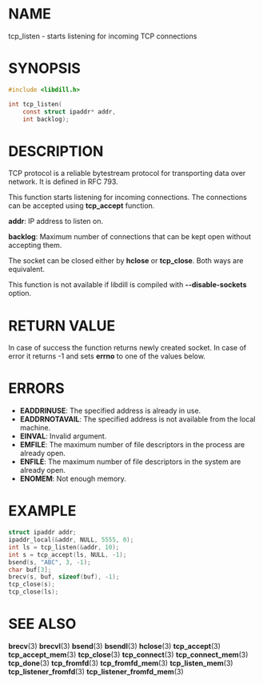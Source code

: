 # NAME

 tcp_listen - starts listening for incoming TCP connections

# SYNOPSIS

```c
#include <libdill.h>

int tcp_listen(
    const struct ipaddr* addr,
    int backlog);
```

# DESCRIPTION

 TCP protocol is a reliable bytestream protocol for transporting data over network. It is defined in RFC 793.

 This function starts listening for incoming connections. The connections can be accepted using **tcp_accept** function.

 **addr**: IP address to listen on.

 **backlog**: Maximum number of connections that can be kept open without accepting them.

 The socket can be closed either by **hclose** or **tcp_close**. Both ways are equivalent.

 This function is not available if libdill is compiled with **--disable-sockets** option.

# RETURN VALUE

 In case of success the function returns newly created socket. In case of error it returns -1 and sets **errno** to one of the values below.

# ERRORS

* **EADDRINUSE**: The specified address is already in use.
* **EADDRNOTAVAIL**: The specified address is not available from the local machine.
* **EINVAL**: Invalid argument.
* **EMFILE**: The maximum number of file descriptors in the process are already open.
* **ENFILE**: The maximum number of file descriptors in the system are already open.
* **ENOMEM**: Not enough memory.

# EXAMPLE

```c
struct ipaddr addr;
ipaddr_local(&addr, NULL, 5555, 0);
int ls = tcp_listen(&addr, 10);
int s = tcp_accept(ls, NULL, -1);
bsend(s, "ABC", 3, -1);
char buf[3];
brecv(s, buf, sizeof(buf), -1);
tcp_close(s);
tcp_close(ls);
```

# SEE ALSO

 **brecv**(3) **brecvl**(3) **bsend**(3) **bsendl**(3) **hclose**(3) **tcp_accept**(3) **tcp_accept_mem**(3) **tcp_close**(3) **tcp_connect**(3) **tcp_connect_mem**(3) **tcp_done**(3) **tcp_fromfd**(3) **tcp_fromfd_mem**(3) **tcp_listen_mem**(3) **tcp_listener_fromfd**(3) **tcp_listener_fromfd_mem**(3) 

